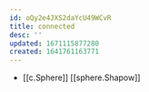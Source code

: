```yaml
---
id: oQy2e4JXS2daYcU49WCvR
title: connected
desc: ''
updated: 1671115877280
created: 1641761163771
---
```




- [[c.Sphere]] [[sphere.Shapow]]

